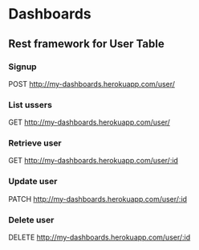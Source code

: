 # Dashboards

## Rest framework for User Table

### Signup

POST http://my-dashboards.herokuapp.com/user/

### List ussers

GET http://my-dashboards.herokuapp.com/user/

### Retrieve user

GET http://my-dashboards.herokuapp.com/user/:id

### Update user 

PATCH http://my-dashboards.herokuapp.com/user/:id

### Delete user

DELETE http://my-dashboards.herokuapp.com/user/:id